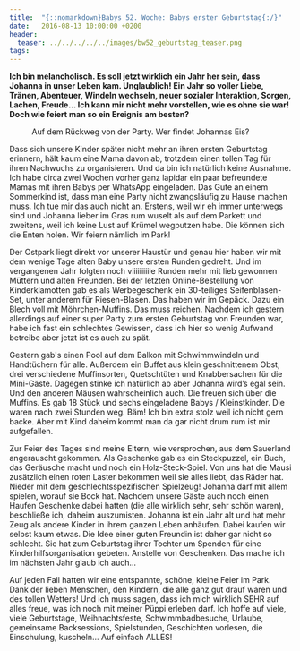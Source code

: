 ```yaml
---
title:  "{::nomarkdown}Babys 52. Woche: Babys erster Geburtstag{:/}"
date:   2016-08-13 10:00:00 +0200
header:
  teaser: ../../../../../images/bw52_geburtstag_teaser.png
tags:
---
```

**Ich bin melancholisch. Es soll jetzt wirklich ein Jahr her sein, dass Johanna in unser Leben kam. Unglaublich! Ein Jahr so voller Liebe, Tränen, Abenteuer, Windeln wechseln, neuer sozialer Interaktion, Sorgen, Lachen, Freude... Ich kann mir nicht mehr vorstellen, wie es ohne sie war! Doch wie feiert man so ein Ereignis am besten?**

<figure>
  <img src="../../../../../images/bw52_geburtstag.jpg" alt="">
  <figcaption>Auf dem Rückweg von der Party. Wer findet Johannas Eis?</figcaption>
</figure>

Dass sich unsere Kinder später nicht mehr an ihren ersten Geburtstag erinnern, hält kaum eine Mama davon ab, trotzdem einen tollen Tag für ihren Nachwuchs zu organisieren. Und da bin ich natürlich keine Ausnahme. Ich habe circa zwei Wochen vorher ganz lapidar ein paar befreundete Mamas mit ihren Babys per WhatsApp eingeladen. Das Gute an einem Sommerkind ist, dass man eine Party nicht zwangsläufig zu Hause machen muss. Ich tue mir das auch nicht an. Erstens, weil wir eh immer unterwegs sind und Johanna lieber im Gras rum wuselt als auf dem Parkett und zweitens, weil ich keine Lust auf Krümel wegputzen habe. Die können sich die Enten holen. Wir feiern nämlich im Park!

Der Ostpark liegt direkt vor unserer Haustür und genau hier haben wir mit dem wenige Tage alten Baby unsere ersten Runden gedreht. Und im vergangenen Jahr folgten noch viiiiiiiiile Runden mehr mit lieb gewonnen Müttern und alten Freunden. Bei der letzten Online-Bestellung von Kinderklamotten gab es als Werbegeschenk ein 30-teiliges Seifenblasen-Set, unter anderem für Riesen-Blasen. Das haben wir im Gepäck. Dazu ein Blech voll mit Möhrchen-Muffins. Das muss reichen. Nachdem ich gestern allerdings auf einer super Party zum ersten Geburtstag von Freunden war, habe ich fast ein schlechtes Gewissen, dass ich hier so wenig Aufwand betreibe aber jetzt ist es auch zu spät.

Gestern gab's einen Pool auf dem Balkon mit Schwimmwindeln und Handtüchern für alle. Außerdem ein Buffet aus klein geschnittenem Obst, drei verschiedene Muffinsorten, Quetschtüten und Knabbersachen für die Mini-Gäste. Dagegen stinke ich natürlich ab aber Johanna wird’s egal sein. Und den anderen Mäusen wahrscheinlich auch. Die freuen sich über die Muffins. Es gab 18 Stück und sechs eingeladene Babys / Kleinstkinder. Die waren nach zwei Stunden weg. Bäm! Ich bin extra stolz weil ich nicht gern backe. Aber mit Kind daheim kommt man da gar nicht drum rum ist mir aufgefallen.

Zur Feier des Tages sind meine Eltern, wie versprochen, aus dem Sauerland angerauscht gekommen. Als Geschenke gab es ein Steckpuzzel, ein Buch, das Geräusche macht und noch ein Holz-Steck-Spiel. Von uns hat die Mausi zusätzlich einen roten Laster bekommen weil sie alles liebt, das Räder hat. Nieder mit dem geschlechtsspezifischen Spielzeug! Johanna darf mit allem spielen, worauf sie Bock hat. Nachdem unsere Gäste auch noch einen Haufen Geschenke dabei hatten (die alle wirklich sehr, sehr schön waren), beschließe ich, daheim auszumisten. Johanna ist ein Jahr alt und hat mehr Zeug als andere Kinder in ihrem ganzen Leben anhäufen. Dabei kaufen wir selbst kaum etwas. Die Idee einer guten Freundin ist daher gar nicht so schlecht. Sie hat zum Geburtstag ihrer Tochter um Spenden für eine Kinderhilfsorganisation gebeten. Anstelle von Geschenken. Das mache ich im nächsten Jahr glaub ich auch...

Auf jeden Fall hatten wir eine entspannte, schöne, kleine Feier im Park. Dank der lieben Menschen, den Kindern, die alle ganz gut drauf waren und des tollen Wetters! Und ich muss sagen, dass ich mich wirklich SEHR auf alles freue, was ich noch mit meiner Püppi erleben darf. Ich hoffe auf viele, viele Geburtstage, Weihnachtsfeste, Schwimmbadbesuche, Urlaube, gemeinsame Backsessions, Spielstunden, Geschichten vorlesen, die Einschulung, kuscheln... Auf einfach ALLES!